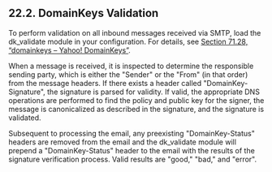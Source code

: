 ## 22.2. DomainKeys Validation

To perform validation on all inbound messages received via SMTP, load the dk_validate module in your configuration. For details, see [Section 71.28, “domainkeys – Yahoo! DomainKeys”](modules.domainkeys "71.28. domainkeys – Yahoo! DomainKeys").

When a message is received, it is inspected to determine the responsible sending party, which is either the "Sender" or the "From" (in that order) from the message headers. If there exists a header called "DomainKey-Signature", the signature is parsed for validity. If valid, the appropriate DNS operations are performed to find the policy and public key for the signer, the message is canonicalized as described in the signature, and the signature is validated.

Subsequent to processing the email, any preexisting "DomainKey-Status" headers are removed from the email and the dk_validate module will prepend a "DomainKey-Status" header to the email with the results of the signature verification process. Valid results are "good," "bad," and "error".
